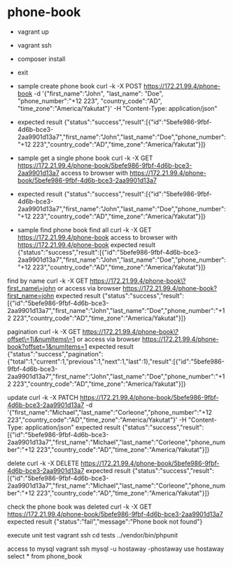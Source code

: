 # phone-book

- vagrant up
- vagrant ssh
- composer install
- exit
- sample create phone book
curl -k -X POST https://172.21.99.4/phone-book -d '{"first_name":"John", "last_name": "Doe", "phone_number":"+12 223", "country_code":"AD", "time_zone":"America/Yakutat"}' -H "Content-Type: application/json"
- expected result
{"status":"success","result":[{"id":"5befe986-9fbf-4d6b-bce3-2aa9901d13a7","first_name":"John","last_name":"Doe","phone_number":"+12 223","country_code":"AD","time_zone":"America\/Yakutat"}]}

- sample get a single phone book
curl -k -X GET https://172.21.99.4/phone-book/5befe986-9fbf-4d6b-bce3-2aa9901d13a7
access to browser with https://172.21.99.4/phone-book/5befe986-9fbf-4d6b-bce3-2aa9901d13a7
- expected result
{"status":"success","result":[{"id":"5befe986-9fbf-4d6b-bce3-2aa9901d13a7","first_name":"John","last_name":"Doe","phone_number":"+12 223","country_code":"AD","time_zone":"America\/Yakutat"}]}

- sample find phone book
find all
curl -k -X GET https://172.21.99.4/phone-book
access to browser with https://172.21.99.4/phone-book
expected result
{"status":"success","result":[{"id":"5befe986-9fbf-4d6b-bce3-2aa9901d13a7","first_name":"John","last_name":"Doe","phone_number":"+12 223","country_code":"AD","time_zone":"America\/Yakutat"}]}

find by name
curl -k -X GET https://172.21.99.4/phone-book\?first_name\=john
or access via browser https://172.21.99.4/phone-book?first_name=john
expected result
{"status":"success","result":[{"id":"5befe986-9fbf-4d6b-bce3-2aa9901d13a7","first_name":"John","last_name":"Doe","phone_number":"+12 223","country_code":"AD","time_zone":"America\/Yakutat"}]}

pagination
curl -k -X GET https://172.21.99.4/phone-book\?offset\=1\&numItems\=1
or access via browser https://172.21.99.4/phone-book?offset=1&numItems=1
expected result
{"status":"success","pagination":{"total":1,"current":1,"previous":1,"next":1,"last":1},"result":[{"id":"5befe986-9fbf-4d6b-bce3-2aa9901d13a7","first_name":"John","last_name":"Doe","phone_number":"+12 223","country_code":"AD","time_zone":"America\/Yakutat"}]}

update
curl -k -X PATCH https://172.21.99.4/phone-book/5befe986-9fbf-4d6b-bce3-2aa9901d13a7 -d '{"first_name":"Michael","last_name":"Corleone","phone_number":"+12 223","country_code":"AD","time_zone":"America\/Yakutat"}' -H "Content-Type: application/json"
expected result
{"status":"success","result":[{"id":"5befe986-9fbf-4d6b-bce3-2aa9901d13a7","first_name":"Michael","last_name":"Corleone","phone_number":"+12 223","country_code":"AD","time_zone":"America\/Yakutat"}]}

delete
curl -k -X DELETE https://172.21.99.4/phone-book/5befe986-9fbf-4d6b-bce3-2aa9901d13a7
expected result
{"status":"success","result":[{"id":"5befe986-9fbf-4d6b-bce3-2aa9901d13a7","first_name":"Michael","last_name":"Corleone","phone_number":"+12 223","country_code":"AD","time_zone":"America\/Yakutat"}]}

check the phone book was deleted
curl -k -X GET https://172.21.99.4/phone-book/5befe986-9fbf-4d6b-bce3-2aa9901d13a7
expected result
{"status":"fail","message":"Phone book not found"}

execute unit test
vagrant ssh
cd tests
../vendor/bin/phpunit

access to mysql
vagrant ssh
mysql -u hostaway -phostaway
use hostaway
select * from phone_book
